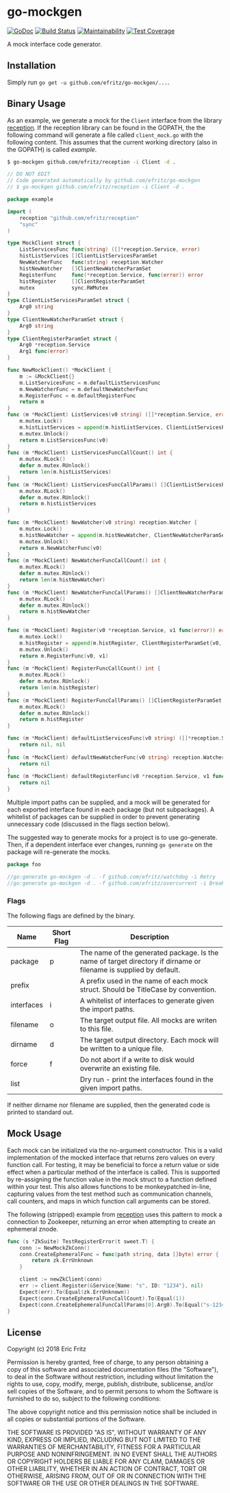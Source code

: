 # go-mockgen

[![GoDoc](https://godoc.org/github.com/efritz/go-mockgen?status.svg)](https://godoc.org/github.com/efritz/go-mockgen)
[![Build Status](https://secure.travis-ci.org/efritz/go-mockgen.png)](http://travis-ci.org/efritz/go-mockgen)
[![Maintainability](https://api.codeclimate.com/v1/badges/8546037d609e215de82d/maintainability)](https://codeclimate.com/github/efritz/go-mockgen/maintainability)
[![Test Coverage](https://api.codeclimate.com/v1/badges/8546037d609e215de82d/test_coverage)](https://codeclimate.com/github/efritz/go-mockgen/test_coverage)

A mock interface code generator.

## Installation

Simply run `go get -u github.com/efritz/go-mockgen/...`.

## Binary Usage

As an example, we generate a mock for the `Client` interface from the library
[reception](https://github.com/efritz/reception). If the reception library can
be found in the GOPATH, the the following command will generate a file called
`client_mock.go` with the following content. This assumes that the current
working directory (also in the GOPATH) is called *example*.

```bash
$ go-mockgen github.com/efritz/reception -i Client -d .
```

```go
// DO NOT EDIT
// Code generated automatically by github.com/efritz/go-mockgen
// $ go-mockgen github.com/efritz/reception -i Client -d .

package example

import (
	reception "github.com/efritz/reception"
	"sync"
)

type MockClient struct {
	ListServicesFunc func(string) ([]*reception.Service, error)
	histListServices []ClientListServicesParamSet
	NewWatcherFunc   func(string) reception.Watcher
	histNewWatcher   []ClientNewWatcherParamSet
	RegisterFunc     func(*reception.Service, func(error)) error
	histRegister     []ClientRegisterParamSet
	mutex            sync.RWMutex
}
type ClientListServicesParamSet struct {
	Arg0 string
}
type ClientNewWatcherParamSet struct {
	Arg0 string
}
type ClientRegisterParamSet struct {
	Arg0 *reception.Service
	Arg1 func(error)
}

func NewMockClient() *MockClient {
	m := &MockClient{}
	m.ListServicesFunc = m.defaultListServicesFunc
	m.NewWatcherFunc = m.defaultNewWatcherFunc
	m.RegisterFunc = m.defaultRegisterFunc
	return m
}
func (m *MockClient) ListServices(v0 string) ([]*reception.Service, error) {
	m.mutex.Lock()
	m.histListServices = append(m.histListServices, ClientListServicesParamSet{v0})
	m.mutex.Unlock()
	return m.ListServicesFunc(v0)
}
func (m *MockClient) ListServicesFuncCallCount() int {
	m.mutex.RLock()
	defer m.mutex.RUnlock()
	return len(m.histListServices)
}
func (m *MockClient) ListServicesFuncCallParams() []ClientListServicesParamSet {
	m.mutex.RLock()
	defer m.mutex.RUnlock()
	return m.histListServices
}

func (m *MockClient) NewWatcher(v0 string) reception.Watcher {
	m.mutex.Lock()
	m.histNewWatcher = append(m.histNewWatcher, ClientNewWatcherParamSet{v0})
	m.mutex.Unlock()
	return m.NewWatcherFunc(v0)
}
func (m *MockClient) NewWatcherFuncCallCount() int {
	m.mutex.RLock()
	defer m.mutex.RUnlock()
	return len(m.histNewWatcher)
}
func (m *MockClient) NewWatcherFuncCallParams() []ClientNewWatcherParamSet {
	m.mutex.RLock()
	defer m.mutex.RUnlock()
	return m.histNewWatcher
}

func (m *MockClient) Register(v0 *reception.Service, v1 func(error)) error {
	m.mutex.Lock()
	m.histRegister = append(m.histRegister, ClientRegisterParamSet{v0, v1})
	m.mutex.Unlock()
	return m.RegisterFunc(v0, v1)
}
func (m *MockClient) RegisterFuncCallCount() int {
	m.mutex.RLock()
	defer m.mutex.RUnlock()
	return len(m.histRegister)
}
func (m *MockClient) RegisterFuncCallParams() []ClientRegisterParamSet {
	m.mutex.RLock()
	defer m.mutex.RUnlock()
	return m.histRegister
}

func (m *MockClient) defaultListServicesFunc(v0 string) ([]*reception.Service, error) {
	return nil, nil
}
func (m *MockClient) defaultNewWatcherFunc(v0 string) reception.Watcher {
	return nil
}
func (m *MockClient) defaultRegisterFunc(v0 *reception.Service, v1 func(error)) error {
	return nil
}
```

Multiple import paths can be supplied, and a mock will be generated for each
exported interface found in each package (but not subpackages). A whitelist
of packages can be supplied in order to prevent generating unnecessary code
(discussed in the flags section below).

The suggested way to generate mocks for a project is to use go-generate. Then,
if a dependent interface ever changes, running `go generate` on the package will
re-generate the mocks.

```go
package foo

//go:generate go-mockgen -d . -f github.com/efritz/watchdog -i Retry
//go:generate go-mockgen -d . -f github.com/efritz/overcurrent -i Breaker
```

### Flags

The following flags are defined by the binary.

| Name       | Short Flag | Description  |
| ---------- | ---------- | ------------ |
| package    | p          | The name of the generated package. Is the name of target directory if dirname or filename is supplied by default. |
| prefix     |            | A prefix used in the name of each mock struct. Should be TitleCase by convention. |
| interfaces | i          | A whitelist of interfaces to generate given the import paths. |
| filename   | o          | The target output file. All mocks are writen to this file. |
| dirname    | d          | The target output directory. Each mock will be written to a unique file. |
| force      | f          | Do not abort if a write to disk would overwrite an existing file. |
| list       |            | Dry run - print the interfaces found in the given import paths. |

If neither dirname nor filename are supplied, then the generated code is printed to standard out.

## Mock Usage

Each mock can be initialized via the no-argument constructor. This is a valid
implementation of the mocked interface that returns zero values on every function
call. For testing, it may be beneficial to force a return value or side effect when
a particular method of the interface is called. This is supported by re-assigning
the function value in the mock struct to a function defined within your test. This
also allows functions to be monkeypatched in-line, capturing values from the test
method such as communication channels, call counters, and maps in which function
call arguments can be stored.

The following (stripped) example from [reception](https://github.com/efritz/reception)
uses this pattern to mock a connection to Zookeeper, returning an error when attempting
to create an ephemeral znode.

```go
func (s *ZkSuite) TestRegisterError(t sweet.T) {
    conn := NewMockZkConn()
    conn.CreateEphemeralFunc = func(path string, data []byte) error {
        return zk.ErrUnknown
    }

    client := newZkClient(conn)
    err := client.Register(&Service{Name: "s", ID: "1234"}, nil)
    Expect(err).To(Equal(zk.ErrUnknown))
    Expect(conn.CreateEphemeralFuncCallCount).To(Equal(1))
    Expect(conn.CreateEphemeralFuncCallParams[0].Arg0).To(Equal("s-1234"))
}
```

## License

Copyright (c) 2018 Eric Fritz

Permission is hereby granted, free of charge, to any person obtaining a copy
of this software and associated documentation files (the "Software"), to deal
in the Software without restriction, including without limitation the rights
to use, copy, modify, merge, publish, distribute, sublicense, and/or sell
copies of the Software, and to permit persons to whom the Software is
furnished to do so, subject to the following conditions:

The above copyright notice and this permission notice shall be included in
all copies or substantial portions of the Software.

THE SOFTWARE IS PROVIDED "AS IS", WITHOUT WARRANTY OF ANY KIND, EXPRESS OR
IMPLIED, INCLUDING BUT NOT LIMITED TO THE WARRANTIES OF MERCHANTABILITY,
FITNESS FOR A PARTICULAR PURPOSE AND NONINFRINGEMENT. IN NO EVENT SHALL THE
AUTHORS OR COPYRIGHT HOLDERS BE LIABLE FOR ANY CLAIM, DAMAGES OR OTHER
LIABILITY, WHETHER IN AN ACTION OF CONTRACT, TORT OR OTHERWISE, ARISING FROM,
OUT OF OR IN CONNECTION WITH THE SOFTWARE OR THE USE OR OTHER DEALINGS IN
THE SOFTWARE.
